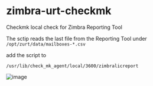 # zimbra-urt-checkmk
Checkmk local check for Zimbra Reporting Tool

The sctip reads the last file from the Reporting Tool 
under `/opt/zurt/data/mailboxes-*.csv`

add the script to 
```
/usr/lib/check_mk_agent/local/3600/zimbralicreport
```
![image](https://github.com/moetiker/zimbra-urt-checkmk/assets/631883/fa333552-9f63-47a2-a077-915c01dde7e6)

